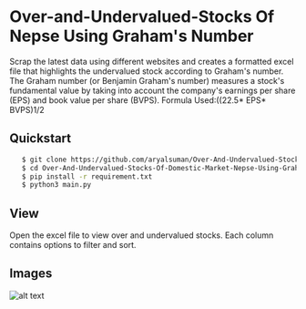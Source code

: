 # Over-and-Undervalued-Stocks Of Nepse Using Graham's Number

Scrap the latest data using different websites and creates a formatted excel file that highlights the undervalued stock according to Graham's number. The Graham number (or Benjamin Graham's number) measures a stock's fundamental value by taking into account the company's earnings per share (EPS) and book value per share (BVPS). Formula Used:((22.5* EPS* BVPS)1/2
## Quickstart

```bash
   $ git clone https://github.com/aryalsuman/Over-And-Undervalued-Stocks--NEPSE-.git
   $ cd Over-And-Undervalued-Stocks-Of-Domestic-Market-Nepse-Using-Graham-Number
   $ pip install -r requirement.txt
   $ python3 main.py
```

## View
 Open the excel file to view over and undervalued stocks.
Each column contains options to filter and sort.

## Images
![alt text](https://github.com/aryalsuman/Over-And-Undervalued-Stocks-Of-Domestic-Market-Nepse-Using-Graham-Number/blob/master/sample.png)

  
